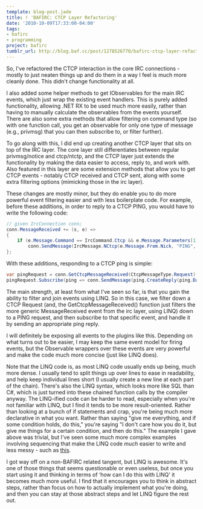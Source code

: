 ```yaml
---
template: blog-post.jade
title: ! 'BAFIRC: CTCP Layer Refactoring'
date: '2010-10-09T17:33:00-04:00'
tags:
- bafirc
- programming
project: bafirc
tumblr_url: http://blog.baf.cc/post/1278526770/bafirc-ctcp-layer-refactoring
---
```

So, I've refactored the CTCP interaction in the core IRC connections - mostly to just neaten things up and do them in a way I feel is much more cleanly done. This didn't change functionality at all.

I also added some helper methods to get IObservables for the main IRC events, which just wrap the existing event handlers. This is purely added functionality, allowing .NET RX to be used much more easily, rather than having to manually calculate the observables from the events yourself. There are also some extra methods that allow filtering on command type (so with one function call, you get an observable for only one type of message (e.g., privmsg) that you can then subscribe to, or filter further).

To go along with this, I did end up creating another CTCP layer that sits on top of the IRC layer. The core layer still differentiates between regular privmsg/notice and ctcp/ntctp, and the CTCP layer just extends the functionality by making the data easier to access, reply to, and work with. Also featured in this layer are some extension methods that allow you to get CTCP events - notably CTCP received and CTCP sent, along with some extra filtering options (mimicking those in the irc layer).

These changes are mostly minor, but they do enable you to do more powerful event filtering easier and with less boilerplate code. For example, before these additions, in order to reply to a CTCP PING, you would have to write the following code:

```cs
// given IrcConnection conn;
conn.MessageReceived += (s, e) =>
{
	if (e.Message.Command == IrcCommand.Ctcp && e.Message.Parameters[1].Equals("ping", StringComparison.OrdinalIgnoreCase))
		conn.SendMessage(IrcMessage.NCtcp(e.Message.From.Nick, "PING", e.Message.Parameters[2]));
};
```

With these additions, responding to a CTCP ping is simple:

```cs
var pingRequest = conn.GetCtcpMessageReceived(CtcpMessageType.Request).Where(request => request.Command.Equals("ping", StringComparison.OrdinalIgnoreCase));
pingRequest.Subscribe(ping => conn.SendMessage(ping.CreateReply(ping.Data)));
```

The main strength, at least from what I've seen so far, is that you gain the ability to filter and join events using LINQ. So in this case, we filter down a CTCP Request (and, the GetCtcpMessageReceived() function just filters the more generic MessageReceived event from the irc layer, using LINQ) down to a PING request, and then subscribe to that specific event, and handle it by sending an appropriate ping reply.

I will definitely be exposing all events to the plugins like this. Depending on what turns out to be easier, I may keep the same event model for firing events, but the Observable wrappers over these events are very powerful and make the code much more concise (just like LINQ does).

Note that the LINQ code is, as most LINQ code usually ends up being, much more dense. I usually tend to split things up over lines to ease in readability, and help keep individual lines short (I usually create a new line at each part of the chain). There's also the LINQ syntax, which looks more like SQL than C#, which is just turned into these chained function calls by the compiler anyway. The LINQ-ified code can be harder to read, especially when you're not familiar with LINQ, but I find it tends to be more result-oriented. Rather than looking at a bunch of if statements and crap, you're being much more declarative in what you want. Rather than saying "give me everything, and if some condition holds, do this," you're saying "I don't care how you do it, but give me things for a certain condition, and then do this." The example I gave above was trivial, but I've seen some much more complex examples involving sequencing that make the LINQ code *much* easier to write and less messy - such as [this](http://stackoverflow.com/questions/1596158/good-introduction-to-the-net-reactive-framework/1749252#1749252).

I got way off on a non-BAFIRC related tangent, but LINQ is awesome. It's one of those things that seems questionable or even useless, but once you start using it and thinking in terms of ‘how can I do this with LINQ' it becomes much more useful. I find that it encourages you to think in abstract steps, rather than focus on how to actually implement what you're doing, and then you can stay at those abstract steps and let LINQ figure the rest out.